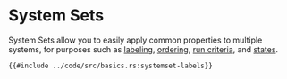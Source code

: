 # System Sets

System Sets allow you to easily apply common properties to multiple systems,
for purposes such as [labeling](./labels.md), [ordering](./system-order.md),
[run criteria](./run-criteria.md), and [states](./states.md).

```rust,no_run,noplayground
{{#include ../code/src/basics.rs:systemset-labels}}
```
